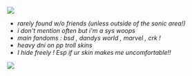 ![](https://64.media.tumblr.com/7bd480493751fdf9f671045d39fd1c70/0ce054bbf6e65e44-c7/s1280x1920/cf8b37ce1ee152f47199cacd66bb90a713148990.pnj)

- _rarely found w/o friends (unless outside of the sonic area!)_
- _i don't mention often but i'm a sys woops_
- _main fandoms : bsd , dandys world , marvel , crk !_
- _heavy dni on pp troll skins_
- _I hide freely ! Esp if ur skin makes me uncomfortable!!_

![](https://i.pinimg.com/736x/bc/87/9e/bc879e9bf4d6e24be9fd0b680bd447a1.jpg)
